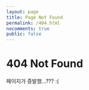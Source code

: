 ```yaml
---
layout: page
title: Page Not Found
permalink: /404.html
nocomments: true
public: false
---
```


# 404 Not Found

페이지가 증발했...??? :(
